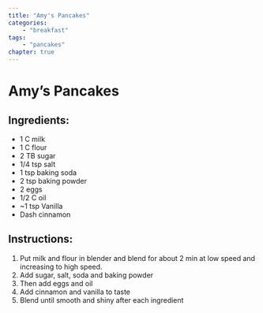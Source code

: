```yaml
---
title: "Amy's Pancakes"
categories:
    - "breakfast"
tags: 
    - "pancakes"
chapter: true
---
```

# Amy’s Pancakes

## Ingredients:

- 1 C milk
- 1 C flour
- 2 TB sugar
- 1/4 tsp salt
- 1 tsp baking soda
- 2 tsp baking powder
- 2 eggs
- 1/2 C oil
- ~1 tsp Vanilla
- Dash cinnamon

## Instructions:

1. Put milk and flour in blender and blend for about 2 min at low speed and increasing to high
speed.
2. Add sugar, salt, soda and baking powder
3. Then add eggs and oil
4. Add cinnamon and vanilla to taste
5. Blend until smooth and shiny after each ingredient
